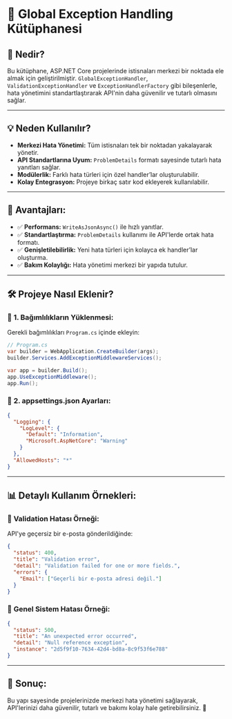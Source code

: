 ﻿# 📘 Global Exception Handling Kütüphanesi

## 📝 **Nedir?**
Bu kütüphane, ASP.NET Core projelerinde istisnaları merkezi bir noktada ele almak için geliştirilmiştir. `GlobalExceptionHandler`, `ValidationExceptionHandler` ve `ExceptionHandlerFactory` gibi bileşenlerle, hata yönetimini standartlaştırarak API'nin daha güvenilir ve tutarlı olmasını sağlar.

---
## 💡 **Neden Kullanılır?**
- **Merkezi Hata Yönetimi:** Tüm istisnaları tek bir noktadan yakalayarak yönetir.
- **API Standartlarına Uyum:** `ProblemDetails` formatı sayesinde tutarlı hata yanıtları sağlar.
- **Modülerlik:** Farklı hata türleri için özel handler’lar oluşturulabilir.
- **Kolay Entegrasyon:** Projeye birkaç satır kod ekleyerek kullanılabilir.

---
## 🚀 **Avantajları:**
- ✅ **Performans:** `WriteAsJsonAsync()` ile hızlı yanıtlar.
- ✅ **Standartlaştırma:** `ProblemDetails` kullanımı ile API'lerde ortak hata formatı.
- ✅ **Genişletilebilirlik:** Yeni hata türleri için kolayca ek handler’lar oluşturma.
- ✅ **Bakım Kolaylığı:** Hata yönetimi merkezi bir yapıda tutulur.

---
## 🛠️ **Projeye Nasıl Eklenir?**
### 📂 **1. Bağımlılıkların Yüklenmesi:**
Gerekli bağımlılıkları `Program.cs` içinde ekleyin:

```csharp
// Program.cs
var builder = WebApplication.CreateBuilder(args);
builder.Services.AddExceptionMiddlewareServices();

var app = builder.Build();
app.UseExceptionMiddleware();
app.Run();
```

### 📝 **2. appsettings.json Ayarları:**
```json
{
  "Logging": {
    "LogLevel": {
      "Default": "Information",
      "Microsoft.AspNetCore": "Warning"
    }
  },
  "AllowedHosts": "*"
}
```

---
## 📊 **Detaylı Kullanım Örnekleri:**
### 🎯 **Validation Hatası Örneği:**
API'ye geçersiz bir e-posta gönderildiğinde:
```json
{
  "status": 400,
  "title": "Validation error",
  "detail": "Validation failed for one or more fields.",
  "errors": {
    "Email": ["Geçerli bir e-posta adresi değil."]
  }
}
```
### 🎯 **Genel Sistem Hatası Örneği:**
```json
{
  "status": 500,
  "title": "An unexpected error occurred",
  "detail": "Null reference exception",
  "instance": "2d5f9f10-7634-42d4-bd8a-8c9f53f6e788"
}
```
---
## 🏁 **Sonuç:**
Bu yapı sayesinde projelerinizde merkezi hata yönetimi sağlayarak, API'lerinizi daha güvenilir, tutarlı ve bakımı kolay hale getirebilirsiniz. 🚀

